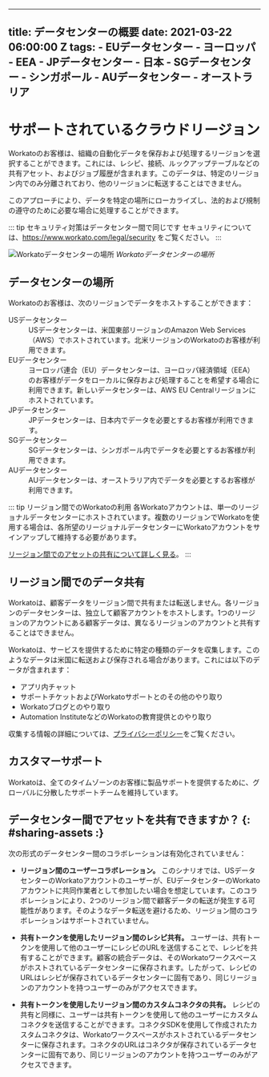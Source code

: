  ---
title: データセンターの概要
date: 2021-03-22 06:00:00 Z
tags:
    - EUデータセンター
    - ヨーロッパ
    - EEA
    - JPデータセンター
    - 日本
    - SGデータセンター
    - シンガポール
    - AUデータセンター
    - オーストラリア
---

# サポートされているクラウドリージョン
Workatoのお客様は、組織の自動化データを保存および処理するリージョンを選択することができます。これには、レシピ、接続、ルックアップテーブルなどの共有アセット、およびジョブ履歴が含まれます。このデータは、特定のリージョン内でのみ分離されており、他のリージョンに転送することはできません。

このアプローチにより、データを特定の場所にローカライズし、法的および規制の遵守のために必要な場合に処理することができます。

::: tip セキュリティ対策はデータセンター間で同じです
セキュリティについては、https://www.workato.com/legal/security をご覧ください。
:::

![Workatoデータセンターの場所](~@img/international-datacenters.png) 
_Workatoデータセンターの場所_

## データセンターの場所

Workatoのお客様は、次のリージョンでデータをホストすることができます：

<dl>
<dt>USデータセンター</dt><dd>USデータセンターは、米国東部リージョンのAmazon Web Services（AWS）でホストされています。北米リージョンのWorkatoのお客様が利用できます。</dd>
<dt>EUデータセンター</dt><dd>ヨーロッパ連合（EU）データセンターは、ヨーロッパ経済領域（EEA）のお客様がデータをローカルに保存および処理することを希望する場合に利用できます。新しいデータセンターは、AWS EU Centralリージョンにホストされています。</dd>
<dt>JPデータセンター</dt><dd>JPデータセンターは、日本内でデータを必要とするお客様が利用できます。</dd>
<dt>SGデータセンター</dt><dd>SGデータセンターは、シンガポール内でデータを必要とするお客様が利用できます。</dd>
<dt>AUデータセンター</dt><dd>AUデータセンターは、オーストラリア内でデータを必要とするお客様が利用できます。</dd>
</dl>

<p></p> <!-- add padding -->

::: tip リージョン間でのWorkatoの利用
各Workatoアカウントは、単一のリージョナルデータセンターにホストされています。複数のリージョンでWorkatoを使用する場合は、各所望のリージョナルデータセンターにWorkatoアカウントをサインアップして維持する必要があります。

[リージョン間でのアセットの共有について詳しく見る](#sharing-assets)。
:::

## リージョン間でのデータ共有
Workatoは、顧客データをリージョン間で共有または転送しません。各リージョンのデータセンターは、独立して顧客アカウントをホストします。1つのリージョンのアカウントにある顧客データは、異なるリージョンのアカウントと共有することはできません。

Workatoは、サービスを提供するために特定の種類のデータを収集します。このようなデータは米国に転送および保存される場合があります。これには以下のデータが含まれます：
- アプリ内チャット
- サポートチケットおよびWorkatoサポートとのその他のやり取り
- Workatoブログとのやり取り
- Automation InstituteなどのWorkatoの教育提供とのやり取り

収集する情報の詳細については、[プライバシーポリシー](https://www.workato.com/legal/privacy-policy)をご覧ください。

## カスタマーサポート
Workatoは、全てのタイムゾーンのお客様に製品サポートを提供するために、グローバルに分散したサポートチームを維持しています。

## データセンター間でアセットを共有できますか？ {: #sharing-assets :}
次の形式のデータセンター間のコラボレーションは有効化されていません：

- **リージョン間のユーザーコラボレーション。**
このシナリオでは、USデータセンターのWorkatoアカウントのユーザーが、EUデータセンターのWorkatoアカウントに共同作業者として参加したい場合を想定しています。このコラボレーションにより、2つのリージョン間で顧客データの転送が発生する可能性があります。そのようなデータ転送を避けるため、リージョン間のコラボレーションはサポートされていません。

- **共有トークンを使用したリージョン間のレシピ共有。**
ユーザーは、共有トークンを使用して他のユーザーにレシピのURLを送信することで、レシピを共有することができます。顧客の統合データは、そのWorkatoワークスペースがホストされているデータセンターに保存されます。したがって、レシピのURLはレシピが保存されているデータセンターに固有であり、同じリージョンのアカウントを持つユーザーのみがアクセスできます。

- **共有トークンを使用したリージョン間のカスタムコネクタの共有。**
レシピの共有と同様に、ユーザーは共有トークンを使用して他のユーザーにカスタムコネクタを送信することができます。コネクタSDKを使用して作成されたカスタムコネクタは、Workatoワークスペースがホストされているデータセンターに保存されます。コネクタのURLはコネクタが保存されているデータセンターに固有であり、同じリージョンのアカウントを持つユーザーのみがアクセスできます。